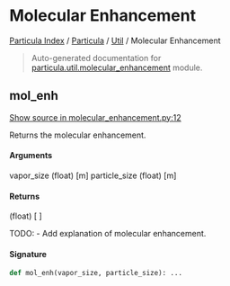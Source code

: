 # Molecular Enhancement

[Particula Index](../../README.md#particula-index) / [Particula](../index.md#particula) / [Util](./index.md#util) / Molecular Enhancement

> Auto-generated documentation for [particula.util.molecular_enhancement](../../../../particula/util/molecular_enhancement.py) module.

## mol_enh

[Show source in molecular_enhancement.py:12](../../../../particula/util/molecular_enhancement.py#L12)

Returns the molecular enhancement.

#### Arguments

vapor_size      (float)  [m]
particle_size   (float)  [m]

#### Returns

(float)  [ ]

TODO:
    - Add explanation of molecular enhancement.

#### Signature

```python
def mol_enh(vapor_size, particle_size): ...
```
